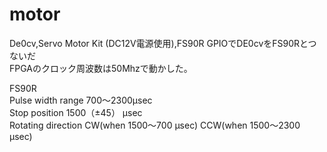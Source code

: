 # motor
De0cv,Servo Motor Kit (DC12V電源使用),FS90R
GPIOでDE0cvをFS90Rとつないだ        <br>
FPGAのクロック周波数は50Mhzで動かした。
<br>

FS90R<br>
 Pulse width range 700～2300µsec<br>
  Stop position 1500（±45） µsec<br>
   Rotating direction CW(when 1500～700 µsec) CCW(when 1500～2300 µsec)<br>
